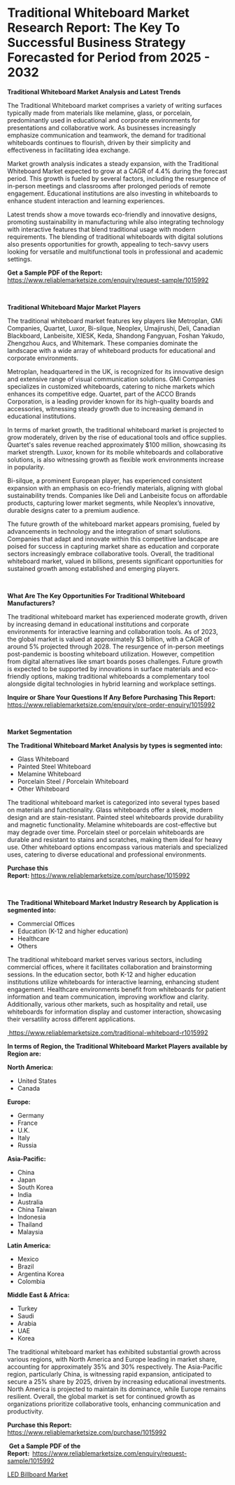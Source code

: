 <p><h1>Traditional Whiteboard Market Research Report: The Key To Successful Business Strategy Forecasted for Period from 2025 - 2032</h1></p><p><strong>Traditional Whiteboard Market Analysis and Latest Trends</strong></p>
<p><p>The Traditional Whiteboard market comprises a variety of writing surfaces typically made from materials like melamine, glass, or porcelain, predominantly used in educational and corporate environments for presentations and collaborative work. As businesses increasingly emphasize communication and teamwork, the demand for traditional whiteboards continues to flourish, driven by their simplicity and effectiveness in facilitating idea exchange. </p><p>Market growth analysis indicates a steady expansion, with the Traditional Whiteboard Market expected to grow at a CAGR of 4.4% during the forecast period. This growth is fueled by several factors, including the resurgence of in-person meetings and classrooms after prolonged periods of remote engagement. Educational institutions are also investing in whiteboards to enhance student interaction and learning experiences. </p><p>Latest trends show a move towards eco-friendly and innovative designs, promoting sustainability in manufacturing while also integrating technology with interactive features that blend traditional usage with modern requirements. The blending of traditional whiteboards with digital solutions also presents opportunities for growth, appealing to tech-savvy users looking for versatile and multifunctional tools in professional and academic settings.</p></p>
<p><strong>Get a Sample PDF of the Report:&nbsp;</strong> <a href="https://www.reliablemarketsize.com/enquiry/request-sample/1015992?utm_campaign=3516&utm_medium=2&utm_source=Github&utm_content=ia&utm_term=05042025&utm_id=traditional-whiteboard">https://www.reliablemarketsize.com/enquiry/request-sample/1015992</a></p>
<p>&nbsp;</p>
<p><strong>Traditional Whiteboard Major Market Players</strong></p>
<p><p>The traditional whiteboard market features key players like Metroplan, GMi Companies, Quartet, Luxor, Bi-silque, Neoplex, Umajirushi, Deli, Canadian Blackboard, Lanbeisite, XIESK, Keda, Shandong Fangyuan, Foshan Yakudo, Zhengzhou Aucs, and Whitemark. These companies dominate the landscape with a wide array of whiteboard products for educational and corporate environments.</p><p>Metroplan, headquartered in the UK, is recognized for its innovative design and extensive range of visual communication solutions. GMi Companies specializes in customized whiteboards, catering to niche markets which enhances its competitive edge. Quartet, part of the ACCO Brands Corporation, is a leading provider known for its high-quality boards and accessories, witnessing steady growth due to increasing demand in educational institutions.</p><p>In terms of market growth, the traditional whiteboard market is projected to grow moderately, driven by the rise of educational tools and office supplies. Quartet's sales revenue reached approximately $100 million, showcasing its market strength. Luxor, known for its mobile whiteboards and collaborative solutions, is also witnessing growth as flexible work environments increase in popularity.</p><p>Bi-silque, a prominent European player, has experienced consistent expansion with an emphasis on eco-friendly materials, aligning with global sustainability trends. Companies like Deli and Lanbeisite focus on affordable products, capturing lower market segments, while Neoplex’s innovative, durable designs cater to a premium audience.</p><p>The future growth of the whiteboard market appears promising, fueled by advancements in technology and the integration of smart solutions. Companies that adapt and innovate within this competitive landscape are poised for success in capturing market share as education and corporate sectors increasingly embrace collaborative tools. Overall, the traditional whiteboard market, valued in billions, presents significant opportunities for sustained growth among established and emerging players.</p></p>
<p>&nbsp;</p>
<p><strong>What Are The Key Opportunities For Traditional Whiteboard Manufacturers?</strong></p>
<p><p>The traditional whiteboard market has experienced moderate growth, driven by increasing demand in educational institutions and corporate environments for interactive learning and collaboration tools. As of 2023, the global market is valued at approximately $3 billion, with a CAGR of around 5% projected through 2028. The resurgence of in-person meetings post-pandemic is boosting whiteboard utilization. However, competition from digital alternatives like smart boards poses challenges. Future growth is expected to be supported by innovations in surface materials and eco-friendly options, making traditional whiteboards a complementary tool alongside digital technologies in hybrid learning and workplace settings.</p></p>
<p><strong>Inquire or Share Your Questions If Any Before Purchasing This Report:</strong> <a href="https://www.reliablemarketsize.com/enquiry/pre-order-enquiry/1015992?utm_campaign=3516&utm_medium=2&utm_source=Github&utm_content=ia&utm_term=05042025&utm_id=traditional-whiteboard">https://www.reliablemarketsize.com/enquiry/pre-order-enquiry/1015992</a></p>
<p>&nbsp;</p>
<p><strong>Market Segmentation</strong></p>
<p><strong>The Traditional Whiteboard Market Analysis by types is segmented into:</strong></p>
<p><ul><li>Glass Whiteboard</li><li>Painted Steel Whiteboard</li><li>Melamine Whiteboard</li><li>Porcelain Steel / Porcelain Whiteboard</li><li>Other Whiteboard</li></ul></p>
<p><p>The traditional whiteboard market is categorized into several types based on materials and functionality. Glass whiteboards offer a sleek, modern design and are stain-resistant. Painted steel whiteboards provide durability and magnetic functionality. Melamine whiteboards are cost-effective but may degrade over time. Porcelain steel or porcelain whiteboards are durable and resistant to stains and scratches, making them ideal for heavy use. Other whiteboard options encompass various materials and specialized uses, catering to diverse educational and professional environments.</p></p>
<p><strong>Purchase this Report:&nbsp;</strong><a href="https://www.reliablemarketsize.com/purchase/1015992?utm_campaign=3516&utm_medium=2&utm_source=Github&utm_content=ia&utm_term=05042025&utm_id=traditional-whiteboard">https://www.reliablemarketsize.com/purchase/1015992</a></p>
<p>&nbsp;</p>
<p><strong>The Traditional Whiteboard Market Industry Research by Application is segmented into:</strong></p>
<p><ul><li>Commercial Offices</li><li>Education (K-12 and higher education)</li><li>Healthcare</li><li>Others</li></ul></p>
<p><p>The traditional whiteboard market serves various sectors, including commercial offices, where it facilitates collaboration and brainstorming sessions. In the education sector, both K-12 and higher education institutions utilize whiteboards for interactive learning, enhancing student engagement. Healthcare environments benefit from whiteboards for patient information and team communication, improving workflow and clarity. Additionally, various other markets, such as hospitality and retail, use whiteboards for information display and customer interaction, showcasing their versatility across different applications.</p></p>
<p><a href="https://www.reliablemarketsize.com/traditional-whiteboard-r1015992?utm_campaign=3516&utm_medium=2&utm_source=Github&utm_content=ia&utm_term=05042025&utm_id=traditional-whiteboard">&nbsp;https://www.reliablemarketsize.com/traditional-whiteboard-r1015992</a></p>
<p><strong>In terms of Region, the Traditional Whiteboard Market Players available by Region are:</strong></p>
<p>
    <p> <strong> North America: </strong>
        <ul>
            <li>United States</li>
            <li>Canada</li>
        </ul>
        </p> 
    <p> <strong> Europe: </strong>
        <ul>
            <li>Germany</li>
            <li>France</li>
            <li>U.K.</li>
            <li>Italy</li>
            <li>Russia</li>
        </ul>
        </p> 
    <p> <strong> Asia-Pacific: </strong>
        <ul>
            <li>China</li>
            <li>Japan</li>
            <li>South Korea</li>
            <li>India</li>
            <li>Australia</li>
            <li>China Taiwan</li>
            <li>Indonesia</li>
            <li>Thailand</li>
            <li>Malaysia</li>
        </ul>
        </p> 
    <p> <strong> Latin America: </strong>
        <ul>
            <li>Mexico</li>
            <li>Brazil</li>
            <li>Argentina Korea</li>
            <li>Colombia</li>
        </ul>
        </p> 
    <p> <strong> Middle East & Africa: </strong>
        <ul>
            <li>Turkey</li>
            <li>Saudi</li>
            <li>Arabia</li>
            <li>UAE</li>
            <li>Korea</li>
        </ul>
    </p>
    </p>
<p><p>The traditional whiteboard market has exhibited substantial growth across various regions, with North America and Europe leading in market share, accounting for approximately 35% and 30% respectively. The Asia-Pacific region, particularly China, is witnessing rapid expansion, anticipated to secure a 25% share by 2025, driven by increasing educational investments. North America is projected to maintain its dominance, while Europe remains resilient. Overall, the global market is set for continued growth as organizations prioritize collaborative tools, enhancing communication and productivity.</p></p>
<p><strong>Purchase this Report: </strong><a href="https://www.reliablemarketsize.com/purchase/1015992?utm_campaign=3516&utm_medium=2&utm_source=Github&utm_content=ia&utm_term=05042025&utm_id=traditional-whiteboard">https://www.reliablemarketsize.com/purchase/1015992</a></p>
<p>&nbsp;<strong>Get a Sample PDF of the Report:&nbsp;&nbsp;</strong><a href="https://www.reliablemarketsize.com/enquiry/request-sample/1015992?utm_campaign=3516&utm_medium=2&utm_source=Github&utm_content=ia&utm_term=05042025&utm_id=traditional-whiteboard">https://www.reliablemarketsize.com/enquiry/request-sample/1015992</a></p>
<p><strong></strong></p>
<p><p><a href="https://github.com/marteionun0/Market-Research-Report-List-1/blob/main/led-billboard-market.md?utm_campaign=3516&utm_medium=2&utm_source=Github&utm_content=ia&utm_term=05042025&utm_id=traditional-whiteboard">LED Billboard Market</a></p></p>